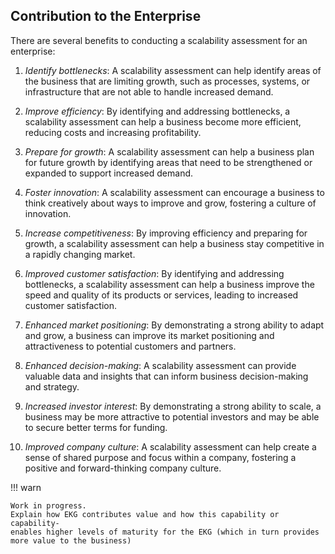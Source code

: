 ## Contribution to the Enterprise

There are several benefits to conducting a scalability assessment for an enterprise:

1. _Identify bottlenecks_: A scalability assessment can help identify areas of the business that are limiting growth, such as processes, systems, or infrastructure that are not able to handle increased demand.


2. _Improve efficiency_: By identifying and addressing bottlenecks, a scalability assessment can help a business become more efficient, reducing costs and increasing profitability.


3. _Prepare for growth_: A scalability assessment can help a business plan for future growth by identifying areas that need to be strengthened or expanded to support increased demand.


4. _Foster innovation_: A scalability assessment can encourage a business to think creatively about ways to improve and grow, fostering a culture of innovation.


5. _Increase competitiveness_: By improving efficiency and preparing for growth, a scalability assessment can help a business stay competitive in a rapidly changing market.



6. _Improved customer satisfaction_: By identifying and addressing bottlenecks, a scalability assessment can help a business improve the speed and quality of its products or services, leading to increased customer satisfaction.


7. _Enhanced market positioning_: By demonstrating a strong ability to adapt and grow, a business can improve its market positioning and attractiveness to potential customers and partners.


8. _Enhanced decision-making_: A scalability assessment can provide valuable data and insights that can inform business decision-making and strategy.


9. _Increased investor interest_: By demonstrating a strong ability to scale, a business may be more attractive to potential investors and may be able to secure better terms for funding.


10. _Improved company culture_: A scalability assessment can help create a sense of shared purpose and focus within a company, fostering a positive and forward-thinking company culture.


!!! warn

    Work in progress.
    Explain how EKG contributes value and how this capability or capability-
    enables higher levels of maturity for the EKG (which in turn provides more value to the business)
